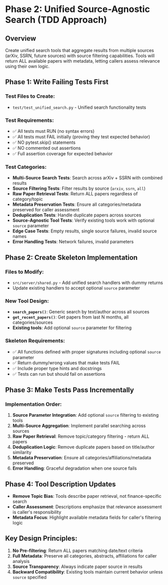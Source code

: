# Phase 2: Unified Source-Agnostic Search (TDD Approach)

## Overview
Create unified search tools that aggregate results from multiple sources (arXiv, SSRN, future sources) with source filtering capabilities. Tools will return ALL available papers with metadata, letting callers assess relevance using their own logic.

## Phase 1: Write Failing Tests First
### Test Files to Create:
- `test/test_unified_search.py` - Unified search functionality tests

### Test Requirements:
- ✅ All tests must RUN (no syntax errors)
- ✅ All tests must FAIL initially (proving they test expected behavior)
- ✅ NO pytest.skip() statements
- ✅ NO commented out assertions
- ✅ Full assertion coverage for expected behavior

### Test Categories:
- **Multi-Source Search Tests**: Search across arXiv + SSRN with combined results
- **Source Filtering Tests**: Filter results by source (`arxiv`, `ssrn`, `all`)
- **Raw Paper Retrieval Tests**: Return ALL papers regardless of category/topic
- **Metadata Preservation Tests**: Ensure all categories/metadata preserved for caller assessment
- **Deduplication Tests**: Handle duplicate papers across sources
- **Source-Agnostic Tool Tests**: Verify existing tools work with optional `source` parameter
- **Edge Case Tests**: Empty results, single source failures, invalid source names
- **Error Handling Tests**: Network failures, invalid parameters

## Phase 2: Create Skeleton Implementation
### Files to Modify:
- `src/server/shared.py` - Add unified search handlers with dummy returns
- Update existing handlers to accept optional `source` parameter

### New Tool Design:
- **`search_papers()`**: Generic search by text/author across all sources
- **`get_recent_papers()`**: Get papers from last N months, all categories/sources
- **Existing tools**: Add optional `source` parameter for filtering

### Skeleton Requirements:
- ✅ All functions defined with proper signatures including optional `source` parameter
- ✅ Return dummy/wrong values that make tests FAIL
- ✅ Include proper type hints and docstrings
- ✅ Tests can run but should fail on assertions

## Phase 3: Make Tests Pass Incrementally
### Implementation Order:
1. **Source Parameter Integration**: Add optional `source` filtering to existing tools
2. **Multi-Source Aggregation**: Implement parallel searching across sources
3. **Raw Paper Retrieval**: Remove topic/category filtering - return ALL papers
4. **Deduplication Logic**: Remove duplicate papers based on title/author similarity
5. **Metadata Preservation**: Ensure all categories/affiliations/metadata preserved
6. **Error Handling**: Graceful degradation when one source fails

## Phase 4: Tool Description Updates
- **Remove Topic Bias**: Tools describe paper retrieval, not finance-specific search
- **Caller Assessment**: Descriptions emphasize that relevance assessment is caller's responsibility
- **Metadata Focus**: Highlight available metadata fields for caller's filtering logic

## Key Design Principles:
1. **No Pre-filtering**: Return ALL papers matching date/text criteria
2. **Full Metadata**: Preserve all categories, abstracts, affiliations for caller analysis
3. **Source Transparency**: Always indicate paper source in results
4. **Backward Compatibility**: Existing tools maintain current behavior unless `source` specified